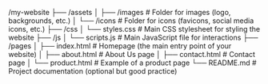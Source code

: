 /my-website
├── /assets
│   ├── /images           # Folder for images (logo, backgrounds, etc.)
│   └── /icons            # Folder for icons (favicons, social media icons, etc.)
├── /css
│   └── styles.css        # Main CSS stylesheet for styling the website
├── /js
│   └── scripts.js        # Main JavaScript file for interactions
├── /pages
│   ├── index.html        # Homepage (the main entry point of your website)
│   ├── about.html        # About Us page
│   ├── contact.html      # Contact page
│   └── product.html      # Example of a product page
└── README.md             # Project documentation (optional but good practice)
